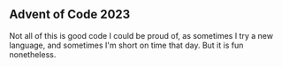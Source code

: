 ## Advent of Code 2023

Not all of this is good code I could be proud of, as sometimes I try a new language, and sometimes I'm short on time that day. But it is fun nonetheless.
